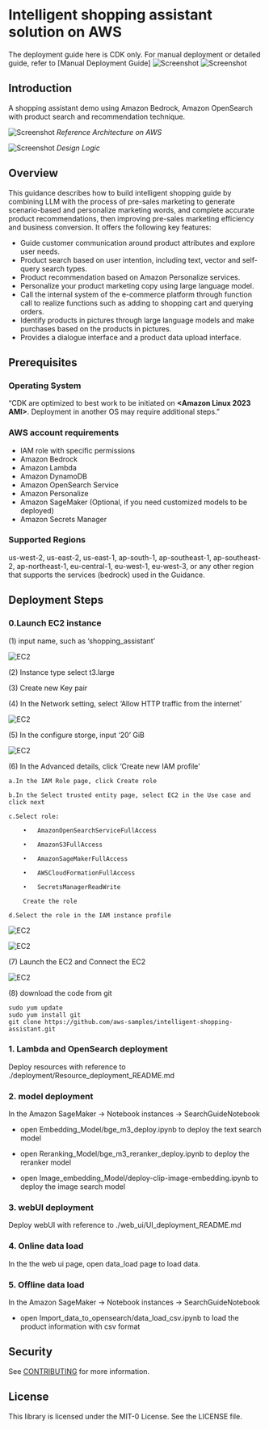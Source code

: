 # Intelligent shopping assistant solution on AWS

The deployment guide here is CDK only. For manual deployment or detailed guide, refer to [Manual Deployment Guide]
![Screenshot](./assets/function0.png)
![Screenshot](./assets/function1.png)


## Introduction

A shopping assistant demo using Amazon Bedrock, Amazon OpenSearch with product search and recommendation technique.

![Screenshot](./assets/aws_architecture.png)
*Reference Architecture on AWS*

![Screenshot](./assets/logic.png)
*Design Logic*


## Overview

This guidance describes how to build intelligent shopping guide by combining LLM with the process of pre-sales marketing to generate scenario-based and personalize marketing words, and complete accurate product recommendations, then improving pre-sales marketing efficiency and business conversion.
It offers the following key features:
- Guide customer communication around product attributes and explore user needs.
- Product search based on user intention, including text, vector and self-query search types.
- Product recommendation based on Amazon Personalize services.
- Personalize your product marketing copy using large language model.
- Call the internal system of the e-commerce platform through function call to realize functions such as adding to shopping cart and querying orders.
- Identify products in pictures through large language models and make purchases based on the products in pictures.
- Provides a dialogue interface and a product data upload interface.


## Prerequisites

### Operating System
“CDK are optimized to best work to be initiated on **<Amazon Linux 2023 AMI>**.  Deployment in another OS may require additional steps.”

### AWS account requirements

- IAM role with specific permissions
- Amazon Bedrock
- Amazon Lambda
- Amazon DynamoDB
- Amazon OpenSearch Service
- Amazon Personalize
- Amazon SageMaker (Optional, if you need customized models to be deployed)
- Amazon Secrets Manager

### Supported Regions

us-west-2, us-east-2, us-east-1, ap-south-1, ap-southeast-1, ap-southeast-2, ap-northeast-1, eu-central-1, eu-west-1, eu-west-3, or any other region that supports the services (bedrock) used in the Guidance.

## Deployment Steps

### 0.Launch EC2 instance

(1)	input name, such as ‘shopping_assistant’

![EC2](./assets/ec2-1.png)

(2)	Instance type select t3.large

(3)	Create new Key pair

(4)	In the Network setting, select ‘Allow HTTP traffic from the internet’

![EC2](./assets/ec2-2.png)

(5)	In the configure storge, input ‘20’ GiB

![EC2](./assets/ec2-3.png)

(6)	In the Advanced details, click ‘Create new IAM profile’

    a.In the IAM Role page, click Create role
    
    b.In the Select trusted entity page, select EC2 in the Use case and click next
    
    c.Select role:
    
        •	AmazonOpenSearchServiceFullAccess
        
        •	AmazonS3FullAccess
        
        •	AmazonSageMakerFullAccess
        
        •	AWSCloudFormationFullAccess
        
        •	SecretsManagerReadWrite
        
        Create the role
        
    d.Select the role in the IAM instance profile
    
![EC2](./assets/ec2-6.png)

![EC2](./assets/ec2-7.png)
    
(7)	Launch the EC2 and Connect the EC2

![EC2](./assets/ec2-8.png)

(8) download the code from git

```
sudo yum update
sudo yum install git
git clone https://github.com/aws-samples/intelligent-shopping-assistant.git
```

### 1. Lambda and OpenSearch deployment

Deploy resources with reference to ./deployment/Resource_deployment_README.md


### 2. model deployment

In the Amazon SageMaker -> Notebook instances -> SearchGuideNotebook

* open Embedding_Model/bge_m3_deploy.ipynb to deploy the text search model

* open Reranking_Model/bge_m3_reranker_deploy.ipynb to deploy the reranker model

* open Image_embedding_Model/deploy-clip-image-embedding.ipynb to deploy the image search model


### 3. webUI deployment

Deploy webUI with reference to ./web_ui/UI_deployment_README.md


### 4. Online data load

In the the web ui page, open data_load page to load data. 


### 5. Offline data load

In the Amazon SageMaker -> Notebook instances -> SearchGuideNotebook

* open Import_data_to_opensearch/data_load_csv.ipynb to load the product information with csv format



## Security

See [CONTRIBUTING](CONTRIBUTING.md#security-issue-notifications) for more information.

## License

This library is licensed under the MIT-0 License. See the LICENSE file.

